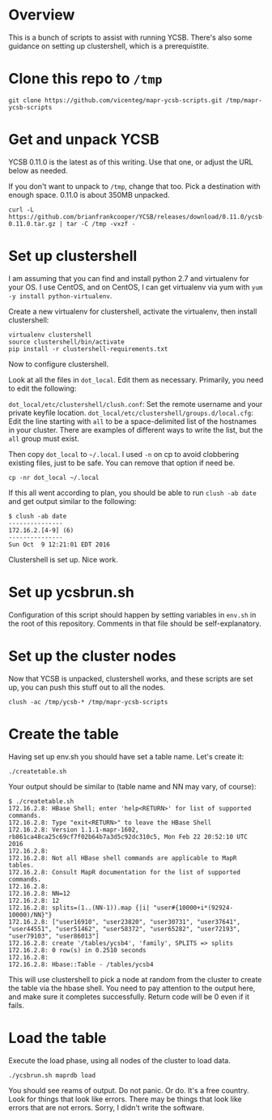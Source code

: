 # Overview

This is a bunch of scripts to assist with running YCSB. There's also some guidance on setting up clustershell, which is a prerequistite.

# Clone this repo to `/tmp`

```
git clone https://github.com/vicenteg/mapr-ycsb-scripts.git /tmp/mapr-ycsb-scripts
```

# Get and unpack YCSB

YCSB 0.11.0 is the latest as of this writing. Use that one, or adjust the URL below as needed.

If you don't want to unpack to `/tmp`, change that too. Pick a destination with enough space. 0.11.0 is about 350MB unpacked.

```
curl -L https://github.com/brianfrankcooper/YCSB/releases/download/0.11.0/ycsb-0.11.0.tar.gz | tar -C /tmp -vxzf -
```

# Set up clustershell

I am assuming that you can find and install python 2.7 and virtualenv for your OS. I use CentOS, and on CentOS, I can get virtualenv via yum with `yum -y install python-virtualenv`.

Create a new virtualenv for clustershell, activate the virtualenv, then install clustershell:

```
virtualenv clustershell
source clustershell/bin/activate
pip install -r clustershell-requirements.txt
```

Now to configure clustershell.

Look at all the files in `dot_local`. Edit them as necessary. Primarily, you need to edit the following:

`dot_local/etc/clustershell/clush.conf`: Set the remote username and your private keyfile location.
`dot_local/etc/clustershell/groups.d/local.cfg`: Edit the line starting with `all` to be a space-delimited list of the hostnames in your cluster. There are examples of different ways to write the list, but the `all` group must exist.

Then copy `dot_local` to `~/.local`. I used `-n` on cp to avoid clobbering existing files, just to be safe. You can remove that option if need be.

```
cp -nr dot_local ~/.local
```

If this all went according to plan, you should be able to run `clush -ab date` and get output similar to the following:

```
$ clush -ab date
---------------
172.16.2.[4-9] (6)
---------------
Sun Oct  9 12:21:01 EDT 2016
```

Clustershell is set up. Nice work.

# Set up ycsbrun.sh

Configuration of this script should happen by setting variables in `env.sh` in the root of this repository. Comments in that file should be self-explanatory.

# Set up the cluster nodes

Now that YCSB is unpacked, clustershell works, and these scripts are set up, you can push this stuff out to all the nodes.

```
clush -ac /tmp/ycsb-* /tmp/mapr-ycsb-scripts
```

# Create the table

Having set up env.sh you should have set a table name. Let's create it:

```
./createtable.sh
```

Your output should be similar to (table name and NN may vary, of course):

```
$ ./createtable.sh
172.16.2.8: HBase Shell; enter 'help<RETURN>' for list of supported commands.
172.16.2.8: Type "exit<RETURN>" to leave the HBase Shell
172.16.2.8: Version 1.1.1-mapr-1602, rb861ca48ca25c69cf7f02b64b7a3d5c92dc310c5, Mon Feb 22 20:52:10 UTC 2016
172.16.2.8:
172.16.2.8: Not all HBase shell commands are applicable to MapR tables.
172.16.2.8: Consult MapR documentation for the list of supported commands.
172.16.2.8:
172.16.2.8: NN=12
172.16.2.8: 12
172.16.2.8: splits=(1..(NN-1)).map {|i| "user#{10000+i*(92924-10000)/NN}"}
172.16.2.8: ["user16910", "user23820", "user30731", "user37641", "user44551", "user51462", "user58372", "user65282", "user72193", "user79103", "user86013"]
172.16.2.8: create '/tables/ycsb4', 'family', SPLITS => splits
172.16.2.8: 0 row(s) in 0.2510 seconds
172.16.2.8:
172.16.2.8: Hbase::Table - /tables/ycsb4
```

This will use clustershell to pick a node at random from the cluster to create the table via the hbase shell. You need to pay attention to the output here, and make sure it completes successfully. Return code will be 0 even if it fails.

# Load the table

Execute the load phase, using all nodes of the cluster to load data.

```
./ycsbrun.sh maprdb load
```

You should see reams of output. Do not panic. Or do. It's a free country. Look for things that look like errors. There may be things that look like errors that are not errors. Sorry, I didn't write the software.


